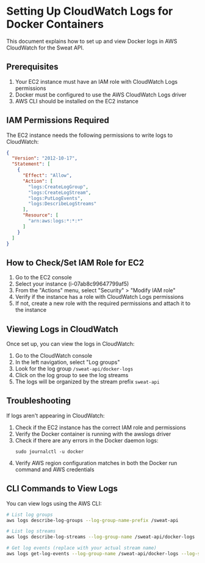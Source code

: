 # Setting Up CloudWatch Logs for Docker Containers

This document explains how to set up and view Docker logs in AWS CloudWatch for the Sweat API.

## Prerequisites

1. Your EC2 instance must have an IAM role with CloudWatch Logs permissions
2. Docker must be configured to use the AWS CloudWatch Logs driver
3. AWS CLI should be installed on the EC2 instance

## IAM Permissions Required

The EC2 instance needs the following permissions to write logs to CloudWatch:

```json
{
  "Version": "2012-10-17",
  "Statement": [
    {
      "Effect": "Allow",
      "Action": [
        "logs:CreateLogGroup",
        "logs:CreateLogStream",
        "logs:PutLogEvents",
        "logs:DescribeLogStreams"
      ],
      "Resource": [
        "arn:aws:logs:*:*:*"
      ]
    }
  ]
}
```

## How to Check/Set IAM Role for EC2

1. Go to the EC2 console
2. Select your instance (i-07ab8c99647799af5)
3. From the "Actions" menu, select "Security" > "Modify IAM role"
4. Verify if the instance has a role with CloudWatch Logs permissions
5. If not, create a new role with the required permissions and attach it to the instance

## Viewing Logs in CloudWatch

Once set up, you can view the logs in CloudWatch:

1. Go to the CloudWatch console
2. In the left navigation, select "Log groups"
3. Look for the log group `/sweat-api/docker-logs`
4. Click on the log group to see the log streams
5. The logs will be organized by the stream prefix `sweat-api`

## Troubleshooting

If logs aren't appearing in CloudWatch:

1. Check if the EC2 instance has the correct IAM role and permissions
2. Verify the Docker container is running with the awslogs driver
3. Check if there are any errors in the Docker daemon logs:
   ```
   sudo journalctl -u docker
   ```
4. Verify AWS region configuration matches in both the Docker run command and AWS credentials

## CLI Commands to View Logs

You can view logs using the AWS CLI:

```bash
# List log groups
aws logs describe-log-groups --log-group-name-prefix /sweat-api

# List log streams
aws logs describe-log-streams --log-group-name /sweat-api/docker-logs

# Get log events (replace with your actual stream name)
aws logs get-log-events --log-group-name /sweat-api/docker-logs --log-stream-name sweat-api/container_id
```
